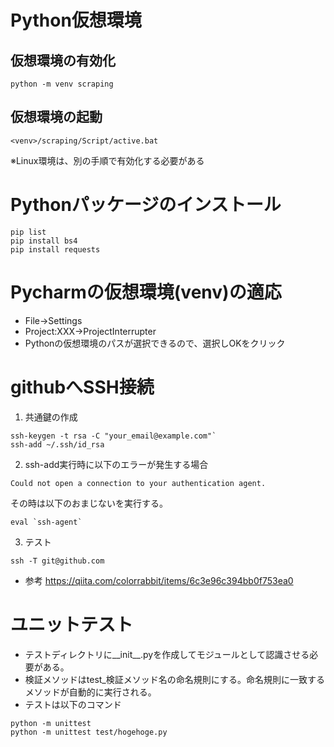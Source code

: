 # Python仮想環境

## 仮想環境の有効化
```
python -m venv scraping
```
## 仮想環境の起動
```
<venv>/scraping/Script/active.bat
```
※Linux環境は、別の手順で有効化する必要がある


# Pythonパッケージのインストール
```
pip list
pip install bs4
pip install requests
```

# Pycharmの仮想環境(venv)の適応

* File->Settings
* Project:XXX->ProjectInterrupter
* Pythonの仮想環境のパスが選択できるので、選択しOKをクリック

# githubへSSH接続
1. 共通鍵の作成
```
ssh-keygen -t rsa -C "your_email@example.com"`
ssh-add ~/.ssh/id_rsa
```

2. ssh-add実行時に以下のエラーが発生する場合
```
Could not open a connection to your authentication agent.
```
その時は以下のおまじないを実行する。
```
eval `ssh-agent`
```

3. テスト
```
ssh -T git@github.com
```

* 参考 <https://qiita.com/colorrabbit/items/6c3e96c394bb0f753ea0>


# ユニットテスト

* テストディレクトリに__init__.pyを作成してモジュールとして認識させる必要がある。
* 検証メソッドはtest_検証メソッド名の命名規則にする。命名規則に一致するメソッドが自動的に実行される。
* テストは以下のコマンド
```
python -m unittest
python -m unittest test/hogehoge.py
```


